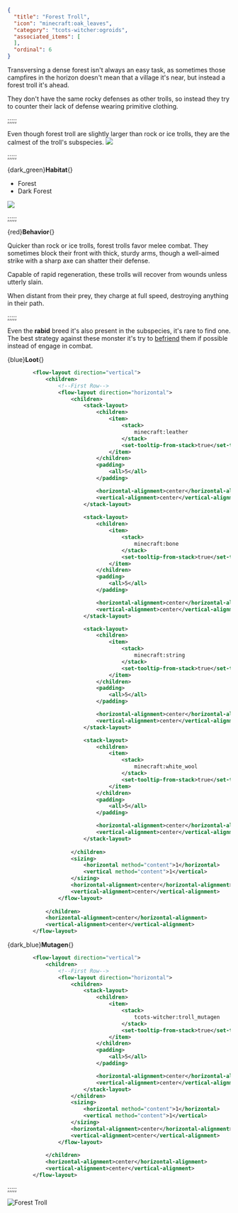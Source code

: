 ```json
{
  "title": "Forest Troll",
  "icon": "minecraft:oak_leaves",
  "category": "tcots-witcher:ogroids",
  "associated_items": [
  ],
  "ordinal": 6
}
```

Transversing a dense forest isn't always an easy task, as sometimes those campfires in the horizon doesn't mean 
that a village it's near, but instead a forest troll it's ahead.


They don't have the same rocky defenses as other trolls, so instead
they try to counter their lack of defense wearing primitive clothing.

;;;;;

Even though forest troll are slightly larger than rock or ice trolls, they are
the calmest of the troll's subspecies.
![](tcots-witcher:textures/gui/sprites/witcher_bestiary/entries/forest_troll/forest_troll_main.png,fit)

;;;;;

{dark_green}**Habitat**{}
- Forest
- Dark Forest

![](tcots-witcher:textures/gui/sprites/witcher_bestiary/entries/forest_troll/forest_troll_special.png,fit)

;;;;;

{red}**Behavior**{}

Quicker than rock or ice trolls, forest trolls favor melee combat.
They sometimes block their front with thick, sturdy arms, though a well-aimed strike with a sharp axe can shatter their defense. 

Capable of rapid regeneration, these trolls will recover from wounds unless utterly slain.

When distant from their prey, they charge at full speed, destroying anything in their path.

;;;;;

Even the __rabid__ breed it's also present in the subspecies, it's rare to find one.
The best strategy against these monster it's try to [befriend](^tcots-witcher:misc/befriending_troll) them if possible instead of 
engage in combat.

{blue}**Loot**{}
```xml owo-ui
        <flow-layout direction="vertical">
            <children>
                <!--First Row-->
                <flow-layout direction="horizontal">
                    <children>
                        <stack-layout>
                            <children>
                                <item>
                                    <stack>
                                        minecraft:leather
                                    </stack>
                                    <set-tooltip-from-stack>true</set-tooltip-from-stack>
                                </item>
                            </children>
                            <padding>
                                <all>5</all>
                            </padding>

                            <horizontal-alignment>center</horizontal-alignment>
                            <vertical-alignment>center</vertical-alignment>
                        </stack-layout>
                        
                        <stack-layout>
                            <children>
                                <item>
                                    <stack>
                                        minecraft:bone
                                    </stack>
                                    <set-tooltip-from-stack>true</set-tooltip-from-stack>
                                </item>
                            </children>
                            <padding>
                                <all>5</all>
                            </padding>

                            <horizontal-alignment>center</horizontal-alignment>
                            <vertical-alignment>center</vertical-alignment>
                        </stack-layout>

                        <stack-layout>
                            <children>
                                <item>
                                    <stack>
                                        minecraft:string
                                    </stack>
                                    <set-tooltip-from-stack>true</set-tooltip-from-stack>
                                </item>
                            </children>
                            <padding>
                                <all>5</all>
                            </padding>

                            <horizontal-alignment>center</horizontal-alignment>
                            <vertical-alignment>center</vertical-alignment>
                        </stack-layout>

                        <stack-layout>
                            <children>
                                <item>
                                    <stack>
                                        minecraft:white_wool
                                    </stack>
                                    <set-tooltip-from-stack>true</set-tooltip-from-stack>
                                </item>
                            </children>
                            <padding>
                                <all>5</all>
                            </padding>

                            <horizontal-alignment>center</horizontal-alignment>
                            <vertical-alignment>center</vertical-alignment>
                        </stack-layout>
                        
                    </children>
                    <sizing>
                        <horizontal method="content">1</horizontal>
                        <vertical method="content">1</vertical>
                    </sizing>
                    <horizontal-alignment>center</horizontal-alignment>
                    <vertical-alignment>center</vertical-alignment>
                </flow-layout>
                
            </children>
            <horizontal-alignment>center</horizontal-alignment>
            <vertical-alignment>center</vertical-alignment>
        </flow-layout>
```

{dark_blue}**Mutagen**{}
```xml owo-ui
        <flow-layout direction="vertical">
            <children>
                <!--First Row-->
                <flow-layout direction="horizontal">
                    <children>
                        <stack-layout>
                            <children>
                                <item>
                                    <stack>
                                        tcots-witcher:troll_mutagen
                                    </stack>
                                    <set-tooltip-from-stack>true</set-tooltip-from-stack>
                                </item>
                            </children>
                            <padding>
                                <all>5</all>
                            </padding>

                            <horizontal-alignment>center</horizontal-alignment>
                            <vertical-alignment>center</vertical-alignment>
                        </stack-layout>
                    </children>
                    <sizing>
                        <horizontal method="content">1</horizontal>
                        <vertical method="content">1</vertical>
                    </sizing>
                    <horizontal-alignment>center</horizontal-alignment>
                    <vertical-alignment>center</vertical-alignment>
                </flow-layout>
                
            </children>
            <horizontal-alignment>center</horizontal-alignment>
            <vertical-alignment>center</vertical-alignment>
        </flow-layout>
```

;;;;;




![Forest Troll](tcots-witcher:textures/gui/sprites/witcher_bestiary/entries/forest_troll/forest_troll_full.png,fit)